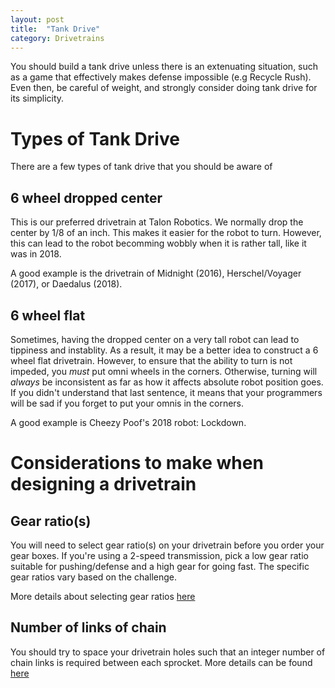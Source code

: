 ```yaml
---
layout: post
title:  "Tank Drive"
category: Drivetrains
---
```


You should build a tank drive unless there is an extenuating situation, such as a game that effectively makes defense impossible (e.g Recycle Rush). Even then, be careful of weight, and strongly consider doing tank drive for its simplicity.


# Types of Tank Drive

There are a few types of tank drive that you should be aware of

## 6 wheel dropped center

This is our preferred drivetrain at Talon Robotics. We normally drop the center by 1/8 of an inch. This makes it easier for the robot to turn. However, this can lead to the robot becomming wobbly when it is rather tall, like it was in 2018.

A good example is the drivetrain of Midnight (2016), Herschel/Voyager (2017), or Daedalus (2018).

## 6 wheel flat

Sometimes, having the dropped center on a very tall robot can lead to tippiness and instablity. As a result, it may be a better idea to construct a 6 wheel flat drivetrain. However, to ensure that the ability to turn is not impeded, you *must* put omni wheels in the corners. Otherwise, turning will *always* be inconsistent as far as how it affects absolute robot position goes. If you didn't understand that last sentence, it means that your programmers will be sad if you forget to put your omnis in the corners.

A good example is Cheezy Poof's 2018 robot: Lockdown.

# Considerations to make when designing a drivetrain

## Gear ratio(s)

You will need to select gear ratio(s) on your drivetrain before you order your gear boxes. If you're using a 2-speed transmission, pick a low gear ratio suitable for pushing/defense and a high gear for going fast. The specific gear ratios vary based on the challenge.

More details about selecting gear ratios [here](/build/gearsandsprockets.html)


## Number of links of chain

You should try to space your drivetrain holes such that an integer number of chain links is required between each sprocket. More details can be found [here](/build/gearsandsprockets.html)
